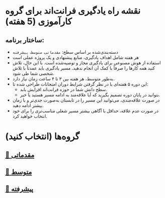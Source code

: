 # نقشه راه یادگیری فرانت‌اند برای گروه کارآموزی (5 هفته)

## ساختار برنامه:

- دسته‌بندی‌شده بر اساس سطح: `مقدماتی`، `متوسط`، `پیشرفته`
- هر هفته شامل اهداف یادگیری، منابع پیشنهادی و یک پروژه عملی است
- استفاده از هوش مصنوعی برای یادگیری مجاز و توصیه‌شده است. با این حال، تلاش کنید همه کارها را صرفاً با کمک آن انجام ندهید. مسیر یادگیری باید عمدتاً با تلاش شخصی شما طی شود.
- به‌طور متوسط، هر هفته بین ۳ تا ۴ ساعت زمان نیاز دارد.
- این دوره ۵ هفته‌ای با در نظر گرفتن شرایط دوران امتحانات طراحی شده تا:
  - سطح دانش شما در حوزه فرانت‌اند افزایش یابد.
  - بتوانید در پایان دوره تصمیم بگیرید که آیا علاقه‌مند به ادامه مسیر هستید یا خیر.
- در صورت علاقه‌مندی، می‌توانید این مسیر را در تابستان به‌صورت جدی‌تر و با زمان بیشتر ادامه دهید.
- در صورت عدم علاقه، حداقل با آگاهی بیشتر مسیر شغلی مناسب‌تری را برای خود انتخاب خواهید کرد.

# گروه‌ها (انتخاب کنید)

## [🔰 مقدماتی](./levels/beginners/intro.md)

## [🚀 متوسط](./levels/intermediate/intro.md)

## [🧠 پیشرفته](./levels/advanced/intro.md)
